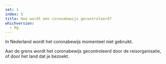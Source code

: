 ```yaml
---
set: 1
index: 5
title: Hoe wordt een coronabewijs gecontroleerd?
whichversion:
  - 0g
---
```

In Nederland wordt het coronabewijs momenteel niet gebruikt.

Aan de grens wordt het coronabewijs gecontroleerd door de reisorganisatie, of door het land dat je bezoekt.
